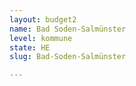 ```yaml
---
layout: budget2
name: Bad Soden-Salmünster
level: kommune
state: HE
slug: Bad-Soden-Salmünster

---
```



